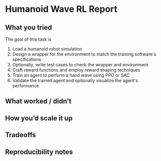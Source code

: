 # Humanoid Wave RL Report 

## What you tried
The goal of this task is
1) Load a humanoid robot simulation
2) Design a wrapper for the environment to match the training software's specifications
3) Optionally, write test cases to check the wrapper and environment
4) Craft reward functions and employ reward shaping techniques
5) Train an agent to perform a hand wave using PPO or SAC
6) Validate the trained agent and optionally visualize the agent's performance

## What worked / didn’t

## How you’d scale it up


## Tradeoffs

## Reproducibility notes
